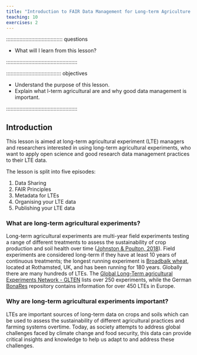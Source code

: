 ```yaml
---
title: "Introduction to FAIR Data Management for Long-term Agriculture Experiments"
teaching: 10
exercises: 2
---
```


:::::::::::::::::::::::::::::::::::::: questions 

- What will I learn from this lesson?

::::::::::::::::::::::::::::::::::::::::::::::::

::::::::::::::::::::::::::::::::::::: objectives

- Understand the purpose of this lesson.
- Explain what l-term agricultural are and why good data management is important. 

::::::::::::::::::::::::::::::::::::::::::::::::

## Introduction

This lesson is aimed at long-term agricultural experiment (LTE) managers and researchers interested in using long-term agricultural experiments, who want to apply open science and good research data management practices to their LTE data.

The lesson is split into five episodes:

1. Data Sharing
2. FAIR Principles
3. Metadata for LTEs
4. Organising your LTE data
5. Publishing your LTE data

### What are long-term agricultural experiments?
Long-term agricultural experiments are multi-year field experiments testing a range of different treatments to assess the sustainability of crop production and soil health over time ([Johnston & Poulton, 2018](https://doi.org/10.1111/ejss.12521)). Field experiments are considered long-term if they have at least 10 years of continuous treatments; the longest running experiment is [Broadbalk wheat](https://www.era.rothamsted.ac.uk/experiment/rbk1), located at Rothamsted, UK, and has been running for 180 years. Globally there are many hundreds of LTEs. The [Global Long-Term agricultural Experiments Network - GLTEN](glten) lists over 250 experiments, while the German [BonaRes](https://lte.bonares.de/) repository contains information for over 450 LTEs in Europe. 

### Why are long-term agricultural experiments important?
LTEs are important sources of long-term data on crops and soils which can be used to assess the sustainability of different agricultural practices and farming systems overtime. Today, as society attempts to address global challenges faced by climate change and food security, this data can provide critical insights and knowledge to help us adapt to and address these challenges.
